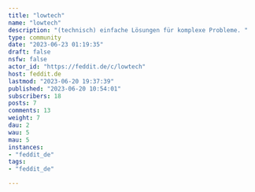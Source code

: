 ```yaml
---
title: "lowtech" 
name: "lowtech"
description: "(technisch) einfache Lösungen für komplexe Probleme. "
type: community
date: "2023-06-23 01:19:35"
draft: false
nsfw: false
actor_id: "https://feddit.de/c/lowtech"
host: feddit.de
lastmod: "2023-06-20 19:37:39"
published: "2023-06-20 10:54:01"
subscribers: 18
posts: 7
comments: 13
weight: 7
dau: 2
wau: 5
mau: 5
instances:
- "feddit_de"
tags: 
- "feddit_de"

---
```


